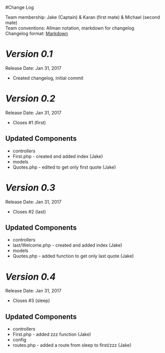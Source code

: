 #Change Log

Team membership:  Jake (Captain) & Karan (first mate) & Michael (second mate)  
Team conventions: Allman notation, markdown for changelog  
Changelog format: [Markdown](https://github.com/adam-p/markdown-here/wiki/Markdown-Cheatsheet) 

# *Version 0.1*
Release Date: Jan 31, 2017

- Created changelog, initial commit


# *Version 0.2*
Release Date: Jan 31, 2017

- Closes #1 (first)

## Updated Components 
- controllers 
 - First.php - created and added index (Jake)
- models
 - Quotes.php - edited to get only first quote (Jake)


# *Version 0.3*
Release Date: Jan 31, 2017

- Closes #2 (last)

## Updated Components 
- controllers 
 - last/Welcome.php - created and added index (Jake)
- models
 - Quotes.php - added function to get only last quote (Jake)
 

# *Version 0.4*
Release Date: Jan 31, 2017

- Closes #3 (sleep)

## Updated Components 
- controllers 
 - First.php - added zzz function (Jake)
- config
 - routes.php - added a route from sleep to first/zzz (Jake)

